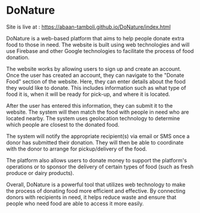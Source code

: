 # DoNature
 
 Site is live at : https://abaan-tamboli.github.io/DoNature/index.html
 
DoNature is a web-based platform that aims to help people donate extra food to those in need. The website is built using web technologies and will use Firebase and other Google technologies to facilitate the process of food donation.

The website works by allowing users to sign up and create an account. Once the user has created an account, they can navigate to the "Donate Food" section of the website. Here, they can enter details about the food they would like to donate. This includes information such as what type of food it is, when it will be ready for pick-up, and where it is located.

After the user has entered this information, they can submit it to the website. The system will then match the food with people in need who are located nearby. The system uses geolocation technology to determine which people are closest to the donated food.

The system will notify the appropriate recipient(s) via email or SMS once a donor has submitted their donation. They will then be able to coordinate with the donor to arrange for pickup/delivery of the food.

The platform also allows users to donate money to support the platform's operations or to sponsor the delivery of certain types of food (such as fresh produce or dairy products).

Overall, DoNature is a powerful tool that utilizes web technology to make the process of donating food more efficient and effective. By connecting donors with recipients in need, it helps reduce waste and ensure that people who need food are able to access it more easily.
